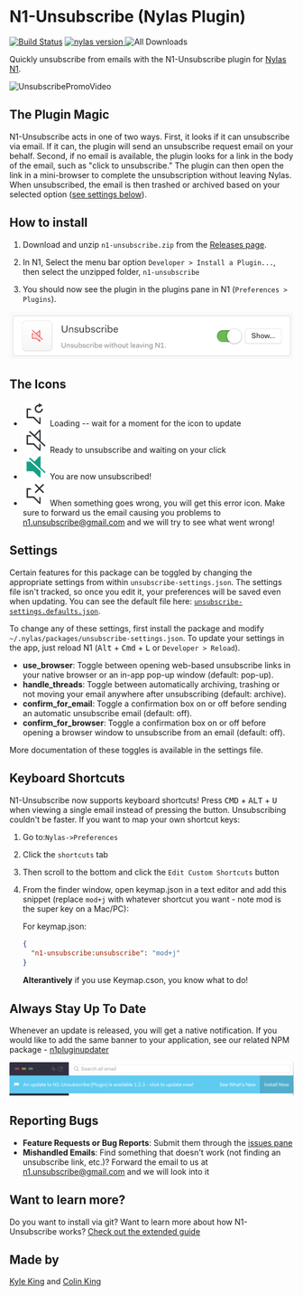 # N1-Unsubscribe (Nylas Plugin)
[![Build Status](https://travis-ci.org/colinking/n1-unsubscribe.svg?branch=master)](https://travis-ci.org/colinking/n1-unsubscribe)
<a href="https://github.com/nylas/N1">
    <img src="https://img.shields.io/badge/nylas-0.4.38-brightgreen.svg"
         alt="nylas version">
</a>
![All Downloads](https://img.shields.io/github/downloads/colinking/n1-unsubscribe/total.svg)
<!--  [Last Release Downloads](https://img.shields.io/github/downloads/colinking/n1-unsubscribe/latest/total.svg) -->

Quickly unsubscribe from emails with the N1-Unsubscribe plugin for [Nylas N1](https://www.nylas.com/n1).

![UnsubscribePromoVideo](.github/UnsubscribePromoVideo.gif)

## The Plugin Magic

N1-Unsubscribe acts in one of two ways. First, it looks if it can unsubscribe via email. If it can, the plugin will send an unsubscribe request email on your behalf. Second, if no email is available, the plugin looks for a link in the body of the email, such as "click to unsubscribe." The plugin can then open the link in a mini-browser to complete the unsubscription without leaving Nylas. When unsubscribed, the email is then trashed or archived based on your selected option ([see settings below](https://github.com/colinking/n1-unsubscribe#settings)).

## How to install

<!-- [![Download n1-unsubscribe](https://cdn.rawgit.com/colinking/n1-unsubscribe/master/.github/download.svg)](https://github.com/colinking/n1-unsubscribe/raw/master/dist/n1-unsubscribe.zip) -->

1. Download and unzip `n1-unsubscribe.zip` from the [Releases page](https://github.com/colinking/n1-unsubscribe/releases/latest).

2. In N1, Select the menu bar option `Developer > Install a Plugin...`, then select the unzipped folder, `n1-unsubscribe`

3. You should now see the plugin in the plugins pane in N1 (`Preferences > Plugins`).

![PluginsPage](.github/NylasPluginPane.png)

## The Icons

- ![Loading](assets/unsubscribe-loading@2x.png) Loading -- wait for a moment for the icon to update
- ![Unsubscribe](assets/unsubscribe@2x.png) Ready to unsubscribe and waiting on your click
- ![Error](assets/unsubscribe-success@2x.png) You are now unsubscribed!
- ![Error](assets/unsubscribe-error@2x.png) When something goes wrong, you will get this error icon. Make sure to forward us the email causing you problems to [n1.unsubscribe@gmail.com](mailto:n1.unsubscribe@gmail.com) and we will try to see what went wrong!

## Settings

Certain features for this package can be toggled by changing the appropriate settings from within `unsubscribe-settings.json`. The settings file isn't tracked, so once you edit it, your preferences will be saved even when updating. You can see the default file here: [`unsubscribe-settings.defaults.json`](https://raw.githubusercontent.com/colinking/n1-unsubscribe/master/unsubscribe-settings.defaults.json).

To change any of these settings, first install the package and modify `~/.nylas/packages/unsubscribe-settings.json`. To update your settings in the app, just reload N1 (<kbd>Alt</kbd> + <kbd>Cmd</kbd> + <kbd>L</kbd> or `Developer > Reload`).

- **use_browser**: Toggle between opening web-based unsubscribe links in your native browser or an in-app pop-up window (default: pop-up).
- **handle_threads**: Toggle between automatically archiving, trashing or not moving your email anywhere after unsubscribing (default: archive).
- **confirm_for_email**: Toggle a confirmation box on or off before sending an automatic unsubscribe email (default: off).
- **confirm_for_browser**: Toggle a confirmation box on or off before opening a browser window to unsubscribe from an email (default: off).

More documentation of these toggles is available in the settings file.

## Keyboard Shortcuts

N1-Unsubscribe now supports keyboard shortcuts! Press <kbd>CMD</kbd> + <kbd>ALT</kbd> + <kbd>U</kbd> when viewing a single email instead of pressing the button. Unsubscribing couldn't be faster. If you want to map your own shortcut keys:

1. Go to:`Nylas->Preferences`
2. Click the `shortcuts` tab
3. Then scroll to the bottom and click the `Edit Custom Shortcuts` button
4. From the finder window, open keymap.json in a text editor and add this snippet (replace `mod+j` with whatever shortcut you want - note mod is the super key on a Mac/PC):

    For keymap.json:
    ```json
    {
      "n1-unsubscribe:unsubscribe": "mod+j"
    }
    ```
    **Alterantively** if you use Keymap.cson, you know what to do!

## Always Stay Up To Date

Whenever an update is released, you will get a native notification. If you would like to add the same banner to your application, see our related NPM package - [n1pluginupdater](https://github.com/KyleKing/n1pluginupdater)

![Nylas Alert](.github/alertbanner.png)

## Reporting Bugs

- **Feature Requests or Bug Reports**: Submit them through the [issues pane][issues]
- **Mishandled Emails**: Find something that doesn't work (not finding an unsubscribe link, etc.)? Forward the email to us at <a href="mailto:n1.unsubscribe@gmail.com">n1.unsubscribe@gmail.com</a> and we will look into it

## Want to learn more?

Do you want to install via git? Want to learn more about how N1-Unsubscribe works? [Check out the extended guide](CONTRIBUTING.md)

## Made by
[Kyle King](http://kyleking.me) and [Colin King](http://colinking.co)

[issues]: https://github.com/colinking/n1-unsubscribe/issues
